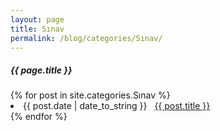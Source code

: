 ```yaml
---
layout: page
title: Sınav
permalink: /blog/categories/Sınav/
---
```


<h5> {{ page.title }} </h5>

<div class="card">
{% for post in site.categories.Sınav %}
 <li class="category-posts"><span>{{ post.date | date_to_string }}</span> &nbsp; <a href="{{ post.url }}">{{ post.title }}</a></li>
{% endfor %}
</div>